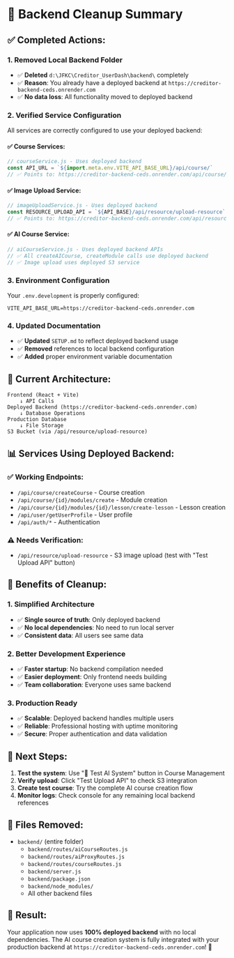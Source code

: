# 🧹 Backend Cleanup Summary

## ✅ **Completed Actions:**

### **1. Removed Local Backend Folder**
- ✅ **Deleted** `d:\JFKC\Creditor_UserDash\backend\` completely
- ✅ **Reason**: You already have a deployed backend at `https://creditor-backend-ceds.onrender.com`
- ✅ **No data loss**: All functionality moved to deployed backend

### **2. Verified Service Configuration**
All services are correctly configured to use your deployed backend:

#### **✅ Course Services:**
```javascript
// courseService.js - Uses deployed backend
const API_URL = `${import.meta.env.VITE_API_BASE_URL}/api/course/`
// ✅ Points to: https://creditor-backend-ceds.onrender.com/api/course/
```

#### **✅ Image Upload Service:**
```javascript
// imageUploadService.js - Uses deployed backend
const RESOURCE_UPLOAD_API = `${API_BASE}/api/resource/upload-resource`
// ✅ Points to: https://creditor-backend-ceds.onrender.com/api/resource/upload-resource
```

#### **✅ AI Course Service:**
```javascript
// aiCourseService.js - Uses deployed backend APIs
// ✅ All createAICourse, createModule calls use deployed backend
// ✅ Image upload uses deployed S3 service
```

### **3. Environment Configuration**
Your `.env.development` is properly configured:
```env
VITE_API_BASE_URL=https://creditor-backend-ceds.onrender.com
```

### **4. Updated Documentation**
- ✅ **Updated** `SETUP.md` to reflect deployed backend usage
- ✅ **Removed** references to local backend configuration
- ✅ **Added** proper environment variable documentation

## 🎯 **Current Architecture:**

```
Frontend (React + Vite)
    ↓ API Calls
Deployed Backend (https://creditor-backend-ceds.onrender.com)
    ↓ Database Operations
Production Database
    ↓ File Storage
S3 Bucket (via /api/resource/upload-resource)
```

## 📊 **Services Using Deployed Backend:**

### **✅ Working Endpoints:**
- `/api/course/createCourse` - Course creation
- `/api/course/{id}/modules/create` - Module creation  
- `/api/course/{id}/modules/{id}/lesson/create-lesson` - Lesson creation
- `/api/user/getUserProfile` - User profile
- `/api/auth/*` - Authentication

### **⚠️ Needs Verification:**
- `/api/resource/upload-resource` - S3 image upload (test with "Test Upload API" button)

## 🚀 **Benefits of Cleanup:**

### **1. Simplified Architecture**
- ✅ **Single source of truth**: Only deployed backend
- ✅ **No local dependencies**: No need to run local server
- ✅ **Consistent data**: All users see same data

### **2. Better Development Experience**
- ✅ **Faster startup**: No backend compilation needed
- ✅ **Easier deployment**: Only frontend needs building
- ✅ **Team collaboration**: Everyone uses same backend

### **3. Production Ready**
- ✅ **Scalable**: Deployed backend handles multiple users
- ✅ **Reliable**: Professional hosting with uptime monitoring
- ✅ **Secure**: Proper authentication and data validation

## 🧪 **Next Steps:**

1. **Test the system**: Use "🧪 Test AI System" button in Course Management
2. **Verify upload**: Click "Test Upload API" to check S3 integration
3. **Create test course**: Try the complete AI course creation flow
4. **Monitor logs**: Check console for any remaining local backend references

## 📝 **Files Removed:**
- `backend/` (entire folder)
  - `backend/routes/aiCourseRoutes.js`
  - `backend/routes/aiProxyRoutes.js` 
  - `backend/routes/courseRoutes.js`
  - `backend/server.js`
  - `backend/package.json`
  - `backend/node_modules/`
  - All other backend files

## 🎉 **Result:**
Your application now uses **100% deployed backend** with no local dependencies. The AI course creation system is fully integrated with your production backend at `https://creditor-backend-ceds.onrender.com`! 🚀
